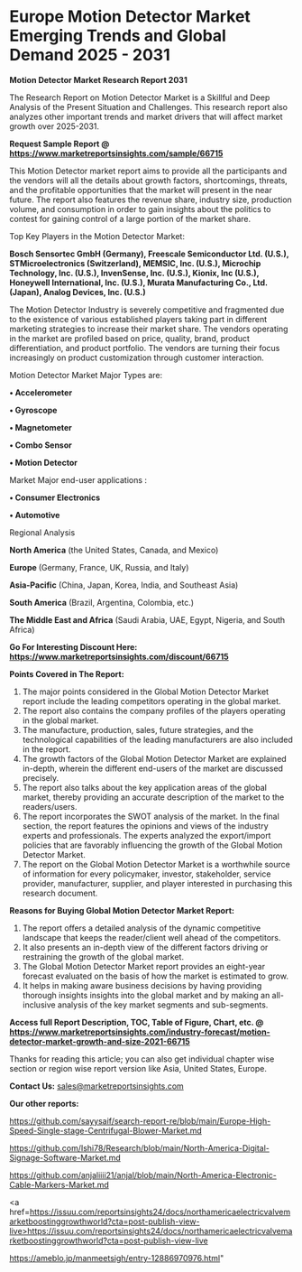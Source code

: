 # Europe Motion Detector Market Emerging Trends and Global Demand 2025 - 2031

<strong>Motion Detector Market Research Report 2031</strong>

The Research Report on Motion Detector Market is a Skillful and Deep Analysis of the Present Situation and Challenges. This research report also analyzes other important trends and market drivers that will affect market growth over 2025-2031.

<strong>Request Sample Report @ <a href=https://www.marketreportsinsights.com/sample/66715>https://www.marketreportsinsights.com/sample/66715</a></strong>

This Motion Detector market report aims to provide all the participants and the vendors will all the details about growth factors, shortcomings, threats, and the profitable opportunities that the market will present in the near future. The report also features the revenue share, industry size, production volume, and consumption in order to gain insights about the politics to contest for gaining control of a large portion of the market share.

Top Key Players in the Motion Detector Market:

<strong>Bosch Sensortec GmbH (Germany), Freescale Semiconductor Ltd. (U.S.), STMicroelectronics (Switzerland), MEMSIC, Inc. (U.S.), Microchip Technology, Inc. (U.S.), InvenSense, Inc. (U.S.), Kionix, Inc (U.S.), Honeywell International, Inc. (U.S.), Murata Manufacturing Co., Ltd. (Japan), Analog Devices, Inc. (U.S.)</strong>

The Motion Detector Industry is severely competitive and fragmented due to the existence of various established players taking part in different marketing strategies to increase their market share. The vendors operating in the market are profiled based on price, quality, brand, product differentiation, and product portfolio. The vendors are turning their focus increasingly on product customization through customer interaction.

Motion Detector Market Major Types are:

<strong>• Accelerometer

• Gyroscope

• Magnetometer

• Combo Sensor

• Motion Detector</strong>

Market Major end-user applications :

<strong>• Consumer Electronics

• Automotive</strong>

Regional Analysis

</u><strong><b>North America</b></strong> (the United States, Canada, and Mexico)

<strong><b>Europe </b></strong>(Germany, France, UK, Russia, and Italy)

<strong><b>Asia-Pacific</b></strong> (China, Japan, Korea, India, and Southeast Asia)

<strong><b>South America</b></strong> (Brazil, Argentina, Colombia, etc.)

<strong><b>The Middle East and Africa</b></strong> (Saudi Arabia, UAE, Egypt, Nigeria, and South Africa)

<strong>Go For Interesting Discount Here: <a href=https://www.marketreportsinsights.com/discount/66715>https://www.marketreportsinsights.com/discount/66715</a></strong>

<strong>Points Covered in The Report:</strong>
<ol>
  <li>The major points considered in the Global Motion Detector Market report include the leading competitors operating in the global market.</li>
  <li>The report also contains the company profiles of the players operating in the global market.</li>
  <li>The manufacture, production, sales, future strategies, and the technological capabilities of the leading manufacturers are also included in the report.</li>
  <li>The growth factors of the Global Motion Detector Market are explained in-depth, wherein the different end-users of the market are discussed precisely.</li>
  <li>The report also talks about the key application areas of the global market, thereby providing an accurate description of the market to the readers/users.</li>
  <li>The report incorporates the SWOT analysis of the market. In the final section, the report features the opinions and views of the industry experts and professionals. The experts analyzed the export/import policies that are favorably influencing the growth of the Global Motion Detector Market.</li>
  <li>The report on the Global Motion Detector Market is a worthwhile source of information for every policymaker, investor, stakeholder, service provider, manufacturer, supplier, and player interested in purchasing this research document.</li>
</ol>
<strong>Reasons for Buying Global Motion Detector Market Report:</strong>

<ol>
  <li>The report offers a detailed analysis of the dynamic competitive landscape that keeps the reader/client well ahead of the competitors.</li>
  <li>It also presents an in-depth view of the different factors driving or restraining the growth of the global market.</li>
  <li>The Global Motion Detector Market report provides an eight-year forecast evaluated on the basis of how the market is estimated to grow.</li>
  <li>It helps in making aware business decisions by having providing thorough insights insights into the global market and by making an all-inclusive analysis of the key market segments and sub-segments.</li>
</ol>
<strong>Access full Report Description, TOC, Table of Figure, Chart, etc. @ <a href=https://www.marketreportsinsights.com/industry-forecast/motion-detector-market-growth-and-size-2021-66715>https://www.marketreportsinsights.com/industry-forecast/motion-detector-market-growth-and-size-2021-66715</a></strong>


Thanks for reading this article; you can also get individual chapter wise section or region wise report version like Asia, United States, Europe.

<strong>Contact Us:</strong>
sales@marketreportsinsights.com

<strong>Our other reports:</strong>

<a href=https://github.com/sayysaif/search-report-re/blob/main/Europe-High-Speed-Single-stage-Centrifugal-Blower-Market.md>https://github.com/sayysaif/search-report-re/blob/main/Europe-High-Speed-Single-stage-Centrifugal-Blower-Market.md</a>

<a href=https://github.com/Ishi78/Research/blob/main/North-America-Digital-Signage-Software-Market.md>https://github.com/Ishi78/Research/blob/main/North-America-Digital-Signage-Software-Market.md</a>

<a href=https://github.com/anjaliiii21/anjal/blob/main/North-America-Electronic-Cable-Markers-Market.md>https://github.com/anjaliiii21/anjal/blob/main/North-America-Electronic-Cable-Markers-Market.md</a>

<a href=https://issuu.com/reportsinsights24/docs/northamericaelectricvalvemarketboostinggrowthworld?cta=post-publish-view-live>https://issuu.com/reportsinsights24/docs/northamericaelectricvalvemarketboostinggrowthworld?cta=post-publish-view-live</a>

<a href=https://ameblo.jp/manmeetsigh/entry-12886970976.html>https://ameblo.jp/manmeetsigh/entry-12886970976.html</a>"
